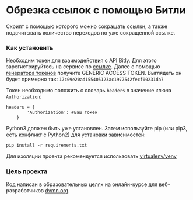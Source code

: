 # Обрезка ссылок с помощью Битли

Скрипт с помощью которого можно сокращать ссылки, а также подсчитывать
количество переходов по уже сокращенной ссылке.

### Как установить

Необходим токен для взаимодействия с API Bitly. Для этого зарегистрируйтесь на сервисе по [ссылке](https://bit.ly/).
Далее с помощью [генератора токенов](https://bitly.com/a/oauth_apps) получите GENERIC ACCESS TOKEN. 
Выглядеть он будет примерно так: `17c09e20ad155405123ac1977542fecf00231da7`

Токен необходимо положить с словарь `headers` в значение ключа `Authorization`:
```
headers = {
        'Authorization': #Ваш токен
    }
```

Python3 должен быть уже установлен. Затем используйте pip (или pip3, есть конфликт с Python2) для установки зависимостей:
```
pip install -r requirements.txt
```

Для изоляции проекта рекомендуется использовать [virtualenv/venv](https://docs.python.org/3/library/venv.html)

### Цель проекта

Код написан в образовательных целях на онлайн-курсе для веб-разработчиков [dvmn.org](https://dvmn.org/).